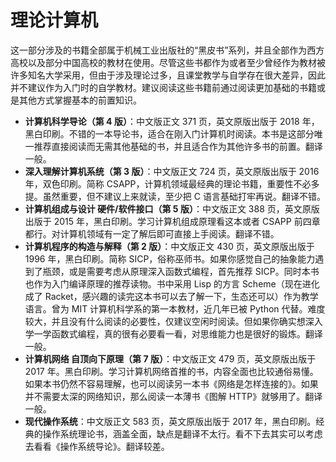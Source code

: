 # 理论计算机

这一部分涉及的书籍全部属于机械工业出版社的“黑皮书”系列，并且全部作为西方高校以及部分中国高校的教材在使用。尽管这些书都作为或者至少曾经作为教材被许多知名大学采用，但由于涉及理论过多，且课堂教学与自学存在很大差异，因此并不建议作为入门时的自学教材。建议阅读这些书籍前通过阅读更加基础的书籍或是其他方式掌握基本的前置知识。

- **计算机科学导论（第 4 版）**：中文版正文 371 页，英文原版出版于 2018 年，黑白印刷。不错的一本导论书，适合在刚入门计算机时阅读。本书是这部分唯一推荐直接阅读而无需其他基础的书，并且适合作为其他许多书的前置。翻译一般。
- **深入理解计算机系统（第 3 版）**：中文版正文 724 页，英文原版出版于 2016 年，双色印刷。简称 CSAPP，计算机领域最经典的理论书籍，重要性不必多提。虽然重要，但不建议上来就读，至少把 C 语言基础打牢再说。翻译不错。
- **计算机组成与设计 硬件/软件接口（第 5 版）**：中文版正文 388 页，英文原版出版于 2015 年，黑白印刷。学习计算机组成原理看这本或者 CSAPP 前四章都行。对计算机领域有一定了解后即可直接上手阅读。翻译不错。
- **计算机程序的构造与解释（第 2 版）**：中文版正文 430 页，英文原版出版于 1996 年，黑白印刷。简称 SICP，俗称巫师书。如果你感觉自己的抽象能力遇到了瓶颈，或是需要考虑从原理深入函数式编程，首先推荐 SICP。同时本书也作为入门编译原理的推荐读物。书中采用 Lisp 的方言 Scheme（现在进化成了 Racket，感兴趣的读完这本书可以去了解一下，生态还可以）作为教学语言。曾为 MIT 计算机科学系的第一本教材，近几年已被 Python 代替。难度较大，并且没有什么阅读的必要性，仅建议空闲时阅读。但如果你确实想深入学一学函数式编程，真的很有必要看一看，对思维能力也是很好的锻炼。翻译一般。
- **计算机网络 自顶向下原理（第 7 版）**：中文版正文 479 页，英文原版出版于 2017 年。黑白印刷。学习计算机网络首推的书，内容全面也比较通俗易懂。如果本书仍然不容易理解，也可以阅读另一本书《网络是怎样连接的》。如果并不需要太深的网络知识，那么阅读一本薄书《图解 HTTP》就够用了。翻译一般。
- **现代操作系统**：中文版正文 583 页，英文原版出版于 2017 年，黑白印刷。经典的操作系统理论书，涵盖全面，缺点是翻译不太行。看不下去其实可以考虑去看看《操作系统导论》。翻译较差。
